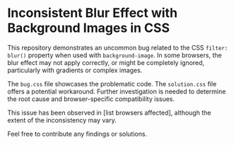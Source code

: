 # Inconsistent Blur Effect with Background Images in CSS

This repository demonstrates an uncommon bug related to the CSS `filter: blur()` property when used with `background-image`. In some browsers, the blur effect may not apply correctly, or might be completely ignored, particularly with gradients or complex images.

The `bug.css` file showcases the problematic code.  The `solution.css` file offers a potential workaround.  Further investigation is needed to determine the root cause and browser-specific compatibility issues.

This issue has been observed in [list browsers affected], although the extent of the inconsistency may vary.

Feel free to contribute any findings or solutions.